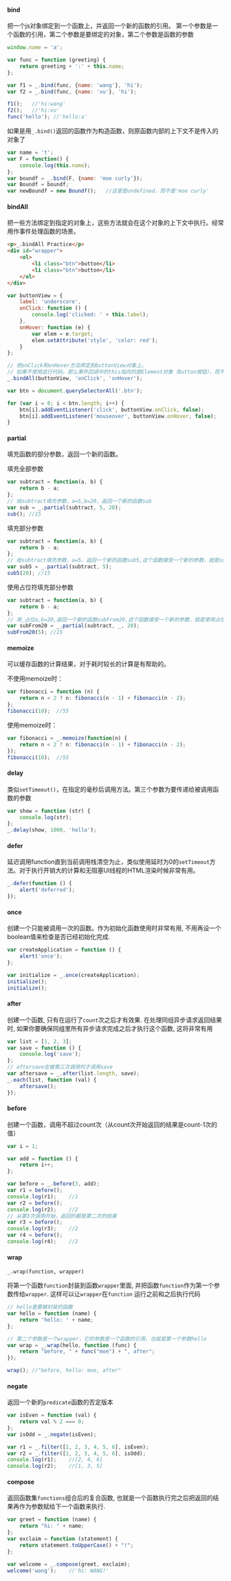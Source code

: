 #### bind

把一个js对象绑定到一个函数上，并返回一个新的函数的引用。
第一个参数是一个函数的引用，第二个参数是要绑定的对象，第二个参数是函数的参数

```javascript
window.name = 'a';

var func = function (greeting) {
    return greeting + ':' + this.name;
};

var f1 = _.bind(func, {name: 'wang'}, 'hi');
var f2 = _.bind(func, {name: 'xu'}, 'hi');

f1();   //'hi:wang'
f2();   //'hi:xu'
func('hello'); //'hello:a'
```

如果是用`_.bind()`返回的函数作为构造函数，则原函数内部的上下文不是传入的对象了

```javascript
var name = 't';
var F = function() {
    console.log(this.name);
};
var boundf = _.bind(F, {name: 'moe curly'});
var Boundf = boundf;
var newBoundf = new Boundf();   //这里是undefined，而不是'moe curly'
```

#### bindAll

把一些方法绑定到指定的对象上，这些方法就会在这个对象的上下文中执行。经常用作事件处理函数的场景。

```html
<p>_.bindAll Practice</p>
<div id="wrapper">
    <ol>
        <li class="btn">button</li>
        <li class="btn">button</li>
    </ol>
</div>
```

```javascript
var buttonView = {
    label: 'underscore',
    onClick: function () {
        console.log('clicked: ' + this.label);
    },
    onHover: function (e) {
        var elem = e.target;
        elem.setAttribute('style', 'color: red');
    }
};

// 把onClick和onHover方法绑定到buttonView对象上。
// 如果不使用这行代码，那么事件回调中的this指向的是Element对象（Button按钮），而不是buttonView对象
_.bindAll(buttonView, 'onClick', 'onHover');

var btn = document.querySelectorAll('.btn');

for (var i = 0; i < btn.length; i++) {
    btn[i].addEventListener('click', buttonView.onClick, false);
    btn[i].addEventListener('mouseover', buttonView.onHover, false);
}
```

#### partial

填充函数的部分参数，返回一个新的函数。

填充全部参数

```javascript
var subtract = function(a, b) { 
    return b - a; 
};
// 给subtract填充参数，a=5,b=20，返回一个新的函数sub
var sub = _.partial(subtract, 5, 20);
sub(); //15
```

填充部分参数

```javascript
var subtract = function(a, b) { 
    return b - a; 
};
// 给subtract填充参数，a=5，返回一个新的函数sub5,这个函数接受一个新的参数，就是subtract的第二个参数b
var sub5 = _.partial(subtract, 5);
sub5(20); //15
```

使用占位符填充部分参数

```javascript
var subtract = function(a, b) { 
    return b - a; 
};
// 用_占位a,b=20,返回一个新的函数subFrom20,这个函数接受一个新的参数，就是使用占位符的a
var subFrom20 = _.partial(subtract, _, 20);
subFrom20(5); //15
```

#### memoize

可以缓存函数的计算结果，对于耗时较长的计算是有帮助的。

不使用memoize时：

```javascript
var fibonacci = function (n) {
    return n < 2 ? n: fibonacci(n - 1) + fibonacci(n - 2);
};
fibonacci(10);  //55
```

使用memoize时：

```javascript
var fibonacci = _.memoize(function(n) {
    return n < 2 ? n: fibonacci(n - 1) + fibonacci(n - 2);
});
fibonacci(10);  //55
```

#### delay

类似`setTimeout()`，在指定的毫秒后调用方法。第三个参数为要传递给被调用函数的参数

```javascript
var show = function (str) {
    console.log(str);
};
_.delay(show, 1000, 'hello');
```

#### defer

延迟调用function直到当前调用栈清空为止，类似使用延时为0的`setTimeout`方法。对于执行开销大的计算和无阻塞UI线程的HTML渲染时候非常有用。

```javascript
_.defer(function () {
    alert('deferred');
});
```

#### once

创建一个只能被调用一次的函数。作为初始化函数使用时非常有用, 不用再设一个boolean值来检查是否已经初始化完成.

```javascript
var createApplication = function () {
    alert('once');
};

var initialize = _.once(createApplication);
initialize();
initialize();
```

#### after

创建一个函数, 只有在运行了`count`次之后才有效果. 在处理同组异步请求返回结果时, 如果你要确保同组里所有异步请求完成之后才执行这个函数, 这将非常有用

```javascript
var list = [1, 2, 3];
var save = function () {
    console.log('save');
};
// aftersave在被第三次调用时才调用save
var aftersave = _.after(list.length, save);
_.each(list, function (val) {
    aftersave();
});
```

#### before

创建一个函数，调用不超过count次（从count次开始返回的结果是count-1次的值）

```javascript
var i = 1;

var add = function () {
    return i++;
};

var before = _.before(3, add);
var r1 = before();
console.log(r1);    //1
var r2 = before();
console.log(r2);    //2
// 从第3次调用开始，返回的都是第二次的结果
var r3 = before();
console.log(r3);    //2
var r4 = before();
console.log(r4);    //2
```

#### wrap

`_.wrap(function, wrapper)`

将第一个函数`function`封装到函数`wrapper`里面, 并把函数`function`作为第一个参数传给`wrapper`. 这样可以让`wrapper`在`function` 运行之前和之后执行代码

```javascript
// hello是要被封装的函数
var hello = function (name) {
    return 'hello: ' + name;
};

// 第二个参数是一个wrapper，它的参数是一个函数的引用，也就是第一个参数hello
var wrap = _.wrap(hello, function (func) {
    return "before, " + func("moe") + ", after";
});

wrap(); //"before, hello: moe, after"
```

#### negate

返回一个新的`predicate`函数的否定版本

```javascript
var isEven = function (val) {
    return val % 2 === 0;
};
var isOdd = _.negate(isEven);

var r1 = _.filter([1, 2, 3, 4, 5, 6], isEven);
var r2 = _.filter([1, 2, 3, 4, 5, 6], isOdd);
console.log(r1);    //[2, 4, 6]
console.log(r2);    //[1, 3, 5]
```

#### compose

返回函数集`functions`组合后的复合函数, 也就是一个函数执行完之后把返回的结果再作为参数赋给下一个函数来执行.

```javascript
var greet = function (name) {
    return "hi: " + name;
};
var exclaim = function (statement) {
    return statement.toUpperCase() + "!";
};

var welcome = _.compose(greet, exclaim);
welcome('wang');    //'hi: WANG!'
```

